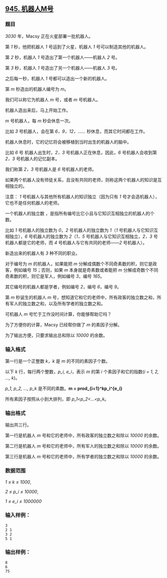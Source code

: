 ## [945. 机器人M号](https://www.acwing.com/problem/content/947/)

### 题目

*3030* 年，Macsy 正在火星部署一批机器人。

第 *1* 秒，他把机器人 *1* 号运到了火星，机器人 *1* 号可以制造其他的机器人。

第 *2* 秒，机器人 *1* 号造出了第一个机器人——机器人 *2* 号。

第 *3* 秒，机器人 *1* 号造出了另一个机器人——机器人 *3* 号。

之后每一秒，机器人 *1* 号都可以造出一个新的机器人。

第 *m* 秒造出的机器人编号为 *m*。

我们可以称它为机器人 *m* 号，或者 *m* 号机器人。

机器人造出来后，马上开始工作。

*m* 号机器人，每 *m* 秒会休息一次。

比如 *3* 号机器人，会在第 *6，9，12，……* 秒休息，而其它时间都在工作。

机器人休息时，它的记忆将会被移植到当时出生的机器人的脑中。

比如 *6* 号 机器人出生时，*2，3* 号机器人正在休息，因此，*6* 号机器人会收到第 *2，3* 号机器人的记忆副本。

我们称第 *2，3* 号机器人是 *6* 号机器人的老师。

如果两个机器人没有师徒关系，且没有共同的老师，则称这两个机器人的知识是互相独立的。

注意： *1* 号机器人与其他所有机器人的知识独立（因为只有 *1* 号才会造机器人），它也不是任何机器人的老师。

一个机器人的独立数 ，是指所有编号比它小且与它知识互相独立的机器人的个数。

比如 *1* 号机器人的独立数为 *0*，*2* 号机器人的独立数为 *1*（*1* 号机器人与它知识互相独立），*6* 号机器人的独立数为 *2*（*1，5* 号机器人与它知识互相独立，*2，3* 号机器人都是它的老师，而 *4* 号机器人与它有共同的老师——*2* 号机器人）。

新造出来的机器人有 *3* 种不同的职业。

对于编号为 *m* 的机器人，如果能把 *m* 分解成偶数个不同奇素数的积，则它是政客，例如编号 *15*；否则，如果 *m* 本身就是奇素数或者能把 *m* 分解成奇数个不同奇素数的积，则它是军人，例如编号 *3*，编号 *165*。

其它编号的机器人都是学者，例如编号 *2*，编号 *6*，编号 *9*。

第 *m* 秒诞生的机器人 *m* 号，想知道它和它的老师中，所有政客的独立数之和，所有军人的独立数之和，以及所有学者的独立数之和。

可机器人 *m* 号忙于工作没时间计算，你能够帮助它吗？

为了方便你的计算，Macsy 已经帮你做了 *m* 的素因子分解。

为了输出方便，只要求输出总和除以 *10000* 的余数。

### 输入格式

第一行是一个正整数 *k*，*k* 是 *m* 的不同的素因子个数。

以下 *k* 行，每行两个整数，*p_i, e_i*，表示 *m* 的第 *i* 个素因子和它的指数(*i = 1, 2, …, k*)。

*p_1, p_2, …, p_k* 是不同的素数。**m = prod_{i=1}^kp_i^{e_i}**

所有素因子按照从小到大排列，即 *p_1<p_2<…<p_k*。

### 输出格式

输出共三行。

第一行是机器人 *m* 号和它的老师中，所有政客的独立数之和除以 *10000* 的余数。

第二行是机器人 *m* 号和它的老师中，所有军人的独立数之和除以 *10000* 的余数。

第三行是机器人 *m* 号和它的老师中，所有学者的独立数之和除以 *10000* 的余数。

### 数据范围

*1 ≤ k ≤ 1000*,

*2 ≤ p_i ≤ 10000*,

*1 ≤ e_i ≤ 1000000*

### 输入样例：

```
3
2 1
3 2
5 1
```

### 输出样例：

```
8
6
75
```
